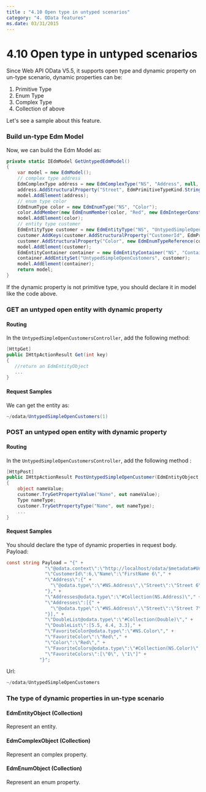 ```yaml
---
title : "4.10 Open type in untyped scenarios"
category: "4. OData features"
ms.date: 03/31/2015
---
```

# 4.10 Open type in untyped scenarios

Since Web API OData V5.5, it supports open type and dynamic property on un-type scenario, dynamic properties can be:

1. Primitive Type
2. Enum Type
3. Complex Type
4. Collection of above

Let's see a sample about this feature.

### Build un-type Edm Model

Now, we can build the Edm Model as:

```C#
private static IEdmModel GetUntypedEdmModel()
{
    var model = new EdmModel();
    // complex type address
    EdmComplexType address = new EdmComplexType("NS", "Address", null, false, true);
    address.AddStructuralProperty("Street", EdmPrimitiveTypeKind.String);
    model.AddElement(address);
    // enum type color
    EdmEnumType color = new EdmEnumType("NS", "Color");
    color.AddMember(new EdmEnumMember(color, "Red", new EdmIntegerConstant(0)));
    model.AddElement(color);
    // entity type customer
    EdmEntityType customer = new EdmEntityType("NS", "UntypedSimpleOpenCustomer", null, false, true);
    customer.AddKeys(customer.AddStructuralProperty("CustomerId", EdmPrimitiveTypeKind.Int32));
    customer.AddStructuralProperty("Color", new EdmEnumTypeReference(color, isNullable: true));
    model.AddElement(customer);  
    EdmEntityContainer container = new EdmEntityContainer("NS", "Container");
    container.AddEntitySet("UntypedSimpleOpenCustomers", customer);
    model.AddElement(container);
    return model;
}
```

If the dynamic property is not primitive type, you should declare it in model like the code above.

### GET an untyped open entity with dynamic property

#### Routing
In the `UntypedSimpleOpenCustomersController`, add the following method:

```C#
[HttpGet]
public IHttpActionResult Get(int key)
{
   //return an EdmEntityObject
   ...
}
```

#### Request Samples
We can get the entity as:
```C#
~/odata/UntypedSimpleOpenCustomers(1)
```

### POST an untyped open entity with dynamic property

#### Routing
In the `UntypedSimpleOpenCustomersController`, add the following method :

```C#
[HttpPost]
public IHttpActionResult PostUntypedSimpleOpenCustomer(EdmEntityObject customer)
{
    object nameValue;
    customer.TryGetPropertyValue("Name", out nameValue);
    Type nameType;
    customer.TryGetPropertyType("Name", out nameType);
    ...
}
```

#### Request Samples
You should declare the type of dynamic properties in request body.
Payload:

```C#
const string Payload = "{" + 
              "\"@odata.context\":\"http://localhost/odata/$metadata#UntypedSimpleOpenCustomer/$entity\"," +
              "\"CustomerId\":6,\"Name\":\"FirstName 6\"," +
              "\"Address\":{" +
                "\"@odata.type\":\"#NS.Address\",\"Street\":\"Street 6\",\"City\":\"City 6\"" +
              "}," + 
              "\"Addresses@odata.type\":\"#Collection(NS.Address)\"," +
              "\"Addresses\":[{" +
                "\"@odata.type\":\"#NS.Address\",\"Street\":\"Street 7\",\"City\":\"City 7\"" +
              "}]," +
              "\"DoubleList@odata.type\":\"#Collection(Double)\"," +
              "\"DoubleList\":[5.5, 4.4, 3.3]," +
              "\"FavoriteColor@odata.type\":\"#NS.Color\"," +
              "\"FavoriteColor\":\"Red\"," +
              "\"Color\":\"Red\"," +
              "\"FavoriteColors@odata.type\":\"#Collection(NS.Color)\"," +
              "\"FavoriteColors\":[\"0\", \"1\"]" +
            "}";
```

Url:

```C#
~/odata/UntypedSimpleOpenCustomers
```

### The type of dynamic properties in un-type scenario

#### EdmEntityObject (Collection)
Represent an entity.

#### EdmComplexObject (Collection)
Represent an complex property.

#### EdmEnumObject (Collection)
Represent an enum property.
